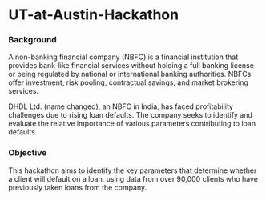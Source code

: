 # UT-at-Austin-Hackathon
### Background
A non-banking financial company (NBFC) is a financial institution that provides bank-like financial services without holding a full banking license or being regulated by national or international banking authorities. NBFCs offer investment, risk pooling, contractual savings, and market brokering services.

DHDL Ltd. (name changed), an NBFC in India, has faced profitability challenges due to rising loan defaults. The company seeks to identify and evaluate the relative importance of various parameters contributing to loan defaults.

### Objective
This hackathon aims to identify the key parameters that determine whether a client will default on a loan, using data from over 90,000 clients who have previously taken loans from the company.
